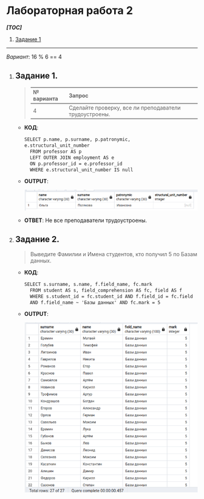 # Лабораторная работа 2

***[TOC]***
1.  [Задание 1](#задание-1)

---

*Вариант*: 16 % 6 == 4

1.  ## Задание 1.

    > | № варианта | Запрос                                                                                                          |
    > |------------|-----------------------------------------------------------------------------------------------------------------|
    > | 4          | Сделайте проверку, все ли преподаватели трудоустроены.                                                          |

    *   **КОД**:

        ```psql
        SELECT p.name, p.surname, p.patronymic, e.structural_unit_number
          FROM professor AS p
          LEFT OUTER JOIN employment AS e
          ON p.professor_id = e.professor_id
          WHERE e.structural_unit_number IS null
        ```

    *   **OUTPUT**:

        ![Alt text](image.png)

    *   **ОТВЕТ**: Не все преподаватели трудоустроены.
2.  ## Задание 2.

    > Выведите Фамилии и Имена студентов, кто получил 5 по Базам данных.

    *   **КОД**:

        ```psql
        SELECT s.surname, s.name, f.field_name, fc.mark 
          FROM student AS s, field_comprehension AS fc, field AS f
          WHERE s.student_id = fc.student_id AND f.field_id = fc.field
          AND f.field_name ~ 'Базы данных' AND fc.mark = 5
        ```

    *   **OUTPUT**:

        ![Alt text](image-1.png)
